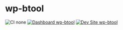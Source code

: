 # wp-btool

![CI none](https://img.shields.io/badge/ci-none-orange.svg)
[![Dashboard wp-btool](https://img.shields.io/badge/dashboard-wp_btool-yellow.svg)](https://dashboard.pantheon.io/sites/03094ca5-4f7f-42f4-b038-5bd25b90820c#dev/code)
[![Dev Site wp-btool](https://img.shields.io/badge/site-wp_btool-blue.svg)](http://dev-wp-btool.pantheonsite.io/)